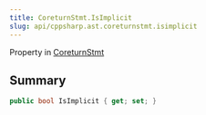 ```yaml
---
title: CoreturnStmt.IsImplicit
slug: api/cppsharp.ast.coreturnstmt.isimplicit
---
```

Property in [CoreturnStmt](/api/cppsharp/ast/coreturnstmt)

## Summary



```csharp
public bool IsImplicit { get; set; }
```

